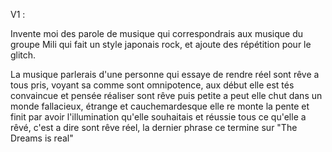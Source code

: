


V1 :

Invente moi des parole de musique qui correspondrais aux musique du groupe Mili qui fait un style japonais rock, et ajoute des répétition pour le glitch.

La musique parlerais d'une personne qui essaye de rendre réel sont rêve a tous pris, voyant sa comme sont omnipotence, aux début elle est tés convaincue et pensée réaliser sont rêve puis petite a peut elle chut dans un monde fallacieux, étrange et cauchemardesque elle re monte la pente et finit par avoir l'illumination qu'elle souhaitais et réussie tous ce qu'elle a rêvé, c'est a dire sont rêve réel, la dernier phrase ce termine sur "The Dreams is real"